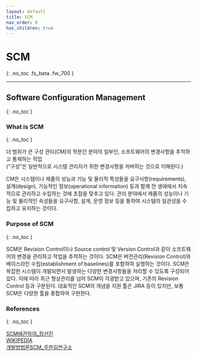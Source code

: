 ```yaml
---
layout: default
title: SCM
nav_order: 8
has_children: true
---
```


# SCM
{: .no_toc .fs_beta .fw_700 }

---

## Software Configuration Management
{: .no_toc }

### What is SCM
{: .no_toc }

더 범위가 큰 구성 관리(CM)의 학문간 분야의 일부인, 소프트웨어의 변경사항을 추적하고 통제하는 작업 <br>
(“구성”은 일반적으로 시스템 관리자가 취한 변경사항을 커버하는 것으로 이해된다.)

CM은 시스템이나 제품의 성능과 기능 및 물리적 특성들을 요구사항(requirements), 설계(design), 기능적인 정보(operational information) 등과 함께 전 생애에서 지속적으로 관리하고 수립하는 것에 초점을 맞추고 있다. 관리 분야에서 제품의 성능이나 기능 및 물리적인 속성들을 요구사항, 설계, 운영 정보 등을 통하여 시스템의 일관성을 수립하고 유지하는 것이다.

### Purpose of SCM
{: .no_toc }

SCM은 Revision Control이나 Source control 및 Version Control과 같이 소프트웨어의 변경을 관리하고 작업을 추적하는 것이다. SCM은 버전관리(Revision Control)와 베이스라인 수립(establishment of baselines)를 포함하여 실행하는 것이다. SCM은 복잡한 시스템이 개발되면서 발생하는 다양한 변경사항들을 처리할 수 있도록 구성되어 있다. 이에 따라 최근 형상관리를 넘어 SCM이 각광받고 있으며, 기존의 Revision Control 등과 구분된다. 대표적인 SCM의 개념을 지원 툴은 JIRA 등이 있지만, 보통 SCM은 다양한 툴을 종합하여 구현한다.

### References
{: .no_toc }

[SCM에관하여_장선진](https://jangsunjin.tistory.com/236) <br>
[WIKIPEDIA](https://en.wikipedia.org/wiki/Software_configuration_management) <br>
[개발방법론SCM_주한길연구소](https://blog.naver.com/agapeuni/221057032543) <br>

